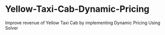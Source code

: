 # Yellow-Taxi-Cab-Dynamic-Pricing
Improve revenue of Yellow Taxi Cab by implementing Dynamic Pricing Using Solver







